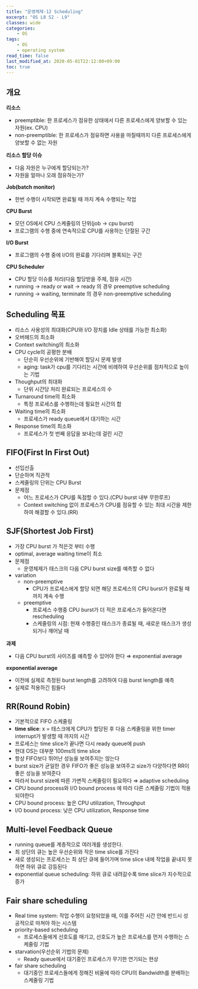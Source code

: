 ```yaml
---
title: "운영체제-12 Scheduling"
excerpt: "OS L8 S2 - L9"
classes: wide
categories:
    - OS
tags:
    - OS
    - operating system
read_time: false
last_modified_at: 2020-05-01T22:12:00+09:00
toc: true
---
```


## 개요

**리소스**

- preemptible: 한 프로세스가 점유한 상태에서 다른 프로세스에게 양보할 수 있는 자원(ex. CPU)
- non-preemptible: 한 프로세스가 점유하면 사용을 마칠때까지 다른 프로세스에게 양보할 수 없는 자원

**리소스 할당 이슈**

- 다음 자원은 누구에게 할당되는가?
- 자원을 얼마나 오래 점유하는가?

**Job(batch monitor)**

- 한번 수행이 시작되면 완료될 때 까지 계속 수행되는 작업

**CPU Burst**

- 모던 OS에서 CPU 스케줄링의 단위(job → cpu burst)
- 프로그램의 수행 중에 연속적으로 CPU를 사용하는 단절된 구간

**I/O Burst**

- 프로그램의 수행 중에 I/O의 완료를 기다리며 블록되는 구간

**CPU Scheduler**

- CPU 할당 이슈를 처리(다음 할당받을 주체, 점유 시간)
- running → ready or wait → ready 의 경우 preemptive scheduling
- running → waiting, terminate 의 경우 non-preemptive scheduling



## Scheduling 목표

- 리소스 사용성의 최대화(CPU와 I/O 장치를 Idle 상태를 가능한 최소화)
- 오버헤드의 최소화
- Context switching의 최소화
- CPU cycle의 공평한 분배
  - 단순히 우선순위에 기반해여 할당시 문제 발생
  - aging: task가 cpu를 기다리는 시간에 비례하여 우선순위를 점차적으로 높이는 기법
- Thoughput의 최대화
  - 단위 시간당 처리 완료되는 프로세스의 수
- Turnaround time의 최소화
  - 특정 프로세스를 수행하는데 필요한 시간의 합
- Waiting time의 최소화
  - 프로세스가 ready queue에서 대기하는 시간
- Response time의 최소화
  - 프로세스가 첫 번째 응답을 보내는데 걸린 시간



## FIFO(First In First Out)

- 선입선출
- 단순하며 직관적
- 스케줄링의 단위는 CPU Burst
- 문제점
  - 어느 프로세스가 CPU를 독점할 수 있다.(CPU burst 내부 무한루프)
  - Context switching 없이 프로세스가 CPU를 점유할 수 있는 최대 시간을 제한하여 해결할 수 있다.(RR)



## SJF(Shortest Job First)

- 가장 CPU burst 가 적은것 부터 수행
- optimal, average waiting time이 최소
- 문제점
  - 운영체제가 태스크의 다음 CPU burst size를 예측할 수 없다
- variation
  - non-preemptive
    - CPU가 프로세스에게 할당 되면 해당 프로세스의 CPU burst가 완료될 때 까지 계속 수행
  - preemptive
    - 프로세스 수행중 CPU burst가 더 적은 프로세스가 들어온다면 rescheduling
    - 스케줄링의 시점: 현재 수행중인 태스크가 종료될 때, 새로운 태스크가 생성되거나 깨어날 때

**과제**

- 다음 CPU burst의 사이즈를 예측할 수 있어야 한다 ⇒ exponential average

**exponential average**

- 이전에 실제로 측정된 burst length를 고려하여 다음 burst length를 예측
- 실제로 적용하긴 힘들다



## RR(Round Robin)

- 기본적으로 FIFO 스케줄링
- **time slice**: x = 태스크에게 CPU가 할당된 후 다음 스케줄링을 위한 timer interrupt가 발생할 때 까지의 시간
- 프로세스는 time slice가 끝나면 다시 ready queue에 push
- 현대 OS는 대부분 100ms의 time slice
- 항상 FIFO보다 뛰어난 성능을 보여주지는 않는다
- burst size가 균일한 경우 FIFO가 좋은 성능을 보여주고 size가 다양하다면 RR이 좋은 성능을 보여준다
- 따라서 burst size에 따른 가변적 스케줄링이 필요하다 ⇒ adaptive scheduling
- CPU bound process와 I/O bound process 에 따라 다른 스케줄링 기법이 적용되야한다
- CPU bound process: 높은 CPU utilization, Throughput
- I/O bound process: 낮은 CPU utilization, Response time



## Multi-level Feedback Queue

- running queue를 계층적으로 여러개를 생성한다.
- 최 상단의 큐는 높은 우선순위와 작은 time slice를 가진다
- 새로 생성되는 프로세스는 최 상단 큐에 들어가며 time slice 내에 작업을 끝내지 못하면 하위 큐로 강등된다
- exponential queue scheduling: 하위 큐로 내려갈수록 time slice가 지수적으로 증가



## Fair share scheduling

- Real time system: 작업 수행이 요청되었을 때, 이를 주어진 시간 안에 반드시 성공적으로 마쳐야 하는 시스템
- priority-based scheduling
  - 프로세스들에게 선호도를 매기고, 선호도가 높은 프로세스를 먼저 수행하는 스케줄링 기법
- starvation(우선순위 기법의 문제)
  - Ready queue에서 대기중인 프로세스가 무기한 연기되는 현상
- fair share scheduling
  - 대기중인 프로세스들에게 정해진 비율에 따라 CPU의 Bandwidth를 분배하는 스케줄링 기법